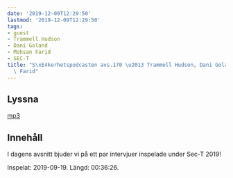 ```yaml
---
date: '2019-12-09T12:29:50'
lastmod: '2019-12-09T12:29:50'
tags:
- guest
- Trammell Hudson
- Dani Goland
- Mohsan Farid
- SEC-T
title: "S\xE4kerhetspodcasten avs.170 \u2013 Trammell Hudson, Dani Goland & Mohsan\
  \ Farid"
---
```

## Lyssna

[mp3](http://traffic.libsyn.com/sakerhetspodcasten/SEC-T_2019_Trammell_Hudson_Dani_Goland__Mohsan_Farid.mp3)

## Innehåll

I dagens avsnitt bjuder vi på ett par intervjuer inspelade under Sec-T 2019!

Inspelat: 2019-09-19. Längd: 00:36:26.


